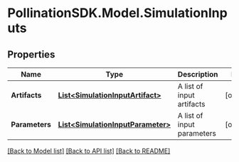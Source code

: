 
# PollinationSDK.Model.SimulationInputs

## Properties

Name | Type | Description | Notes
------------ | ------------- | ------------- | -------------
**Artifacts** | [**List&lt;SimulationInputArtifact&gt;**](SimulationInputArtifact.md) | A list of input artifacts | [optional] 
**Parameters** | [**List&lt;SimulationInputParameter&gt;**](SimulationInputParameter.md) | A list of input parameters | [optional] 

[[Back to Model list]](../README.md#documentation-for-models)
[[Back to API list]](../README.md#documentation-for-api-endpoints)
[[Back to README]](../README.md)

